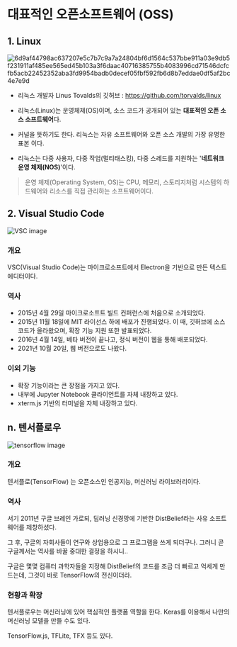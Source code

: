 # 대표적인 오픈소프트웨어 (OSS)

## 1. Linux

![6d9af44798ac637207e5c7b7c9a7a24804bf6d1564c537bbe911a03e9db5f231911af485ee565ed45b103a3f6daac40716385755b4083996cd71546dcfcfb5acb22452352aba3fd9954badb0decef05fbf592fb6d8b7eddae0df5af2bc4e7e9d](https://user-images.githubusercontent.com/106071689/201648186-fceabbfe-ce95-4669-ac90-10bb979807be.svg) 

* 리눅스 개발자 Linus Tovalds의 깃허브 : https://github.com/torvalds/linux

* 리눅스(Linux)는 운영체제(OS)이며, 소스 코드가 공개되어 있는 **대표적인 오픈 소스 소프트웨어**다. 
* 커널을 뜻하기도 한다. 리눅스는 자유 소프트웨어와 오픈 소스 개발의 가장 유명한 표본 이다. 
* 리눅스는 다중 사용자, 다중 작업(멀티태스킹), 다중 스레드를 지원하는 '**네트워크 운영 체제(NOS)**'이다.
> 운영 체제(Operating System, OS)는 CPU, 메모리, 스토리지처럼 시스템의 하드웨어와 리소스를 직접 관리하는 소프트웨어이다.


## 2. Visual Studio Code
![VSC image](https://user-images.githubusercontent.com/85077262/202912208-d02afd8a-694e-458c-b4be-4e42d0680f69.png)

### 개요
VSC(Visual Studio Code)는 마이크로소프트에서 Electron을 기반으로 만든 텍스트에디터이다.

### 역사
* 2015년 4월 29일 마이크로소프트 빌드 컨퍼런스에 처음으로 소개되었다.
* 2015년 11월 18일에 MIT 라이선스 하에 배포가 진행되었다. 이 때, 깃허브에 소스 코드가 올라왔으며, 확장 기능 지원 또한 발표되었다.
* 2016년 4월 14일, 베타 버전이 끝나고, 정식 버전이 웹을 통해 배포되었다.
* 2021년 10월 20일, 웹 버전으로도 나왔다.

### 이외 기능
* 확장 기능이라는 큰 장점을 가지고 있다.
* 내부에 Jupyter Notebook 클라이언트를 자체 내장하고 있다.
* xterm.js 기반의 터미널을 자체 내장하고 있다.

## n. 텐서플로우

![tensorflow image](https://www.gstatic.com/devrel-devsite/prod/v3462c96ac67b219823d8a74cdbc490c2c319f90ecc3df183f872ce93dd06a4da/tensorflow/images/lockup.svg)

### 개요

텐서플로(TensorFlow) 는 오픈소스인 인공지능, 머신러닝 라이브러리이다.

### 역사

서기 2011년 구글 브레인 가로되, 딥러닝 신경망에 기반한 DistBelief라는 사유 소프트웨어를 제창하셨다.

그 후, 구글의 자회사들이 연구와 상업용으로 그 프로그램을 쓰게 되더구나. 그러니 곧 구글께서는 역사를 바꿀 중대한 결정을 하시니..

구글은 몇몇 컴퓨터 과학자들을 지정해 DistBelief의 코드를 조금 더 빠르고 억세게 만드는데, 그것이 바로 TensorFlow의 전신이더라.

### 현황과 확장

텐서플로우는 머신러닝에 있어 핵심적인 플랫폼 역할을 한다. Keras를 이용해서 나만의 머신러닝 모델을 만들 수도 있다.

TensorFlow.js, TFLite, TFX 등도 있다.

